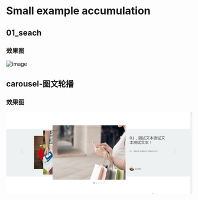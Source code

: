 # Small example accumulation

## 01_seach

### 效果图
![image](https://github.com/Alley-23/DOM-demo/blob/daily/0.0.1/seach/seach.gif)

## carousel-图文轮播
### 效果图
![image](https://github.com/Alley23/images-sources/blob/master/images/carousel-01.png)
